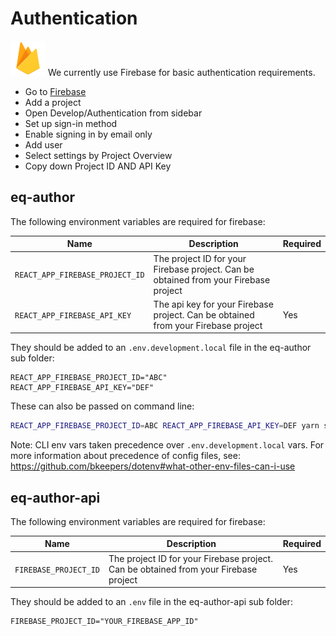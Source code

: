 # Authentication

![firebase_28dp.png](firebase_28dp.png) We currently use Firebase for basic authentication requirements.

- Go to [Firebase](https://firebase.google.com)
- Add a project
- Open Develop/Authentication from sidebar
- Set up sign-in method
- Enable signing in by email only
- Add user
- Select settings by Project Overview
- Copy down Project ID AND API Key

## eq-author

The following environment variables are required for firebase:

| Name                            | Description                                                                          | Required |
| ------------------------------- | ------------------------------------------------------------------------------------ | -------- |
| `REACT_APP_FIREBASE_PROJECT_ID` | The project ID for your Firebase project. Can be obtained from your Firebase project |          |
| `REACT_APP_FIREBASE_API_KEY`    | The api key for your Firebase project. Can be obtained from your Firebase project    | Yes      |

They should be added to an `.env.development.local` file in the eq-author sub folder:

```
REACT_APP_FIREBASE_PROJECT_ID="ABC"
REACT_APP_FIREBASE_API_KEY="DEF"
```

These can also be passed on command line:

```bash
REACT_APP_FIREBASE_PROJECT_ID=ABC REACT_APP_FIREBASE_API_KEY=DEF yarn start
```

Note: CLI env vars taken precedence over `.env.development.local` vars. For more information about precedence of config files, see: <https://github.com/bkeepers/dotenv#what-other-env-files-can-i-use>

## eq-author-api

The following environment variables are required for firebase:

| Name                  | Description                                                                          | Required |
| --------------------- | ------------------------------------------------------------------------------------ | -------- |
| `FIREBASE_PROJECT_ID` | The project ID for your Firebase project. Can be obtained from your Firebase project | Yes      |

They should be added to an `.env` file in the eq-author-api sub folder:

```
FIREBASE_PROJECT_ID="YOUR_FIREBASE_APP_ID"
```
